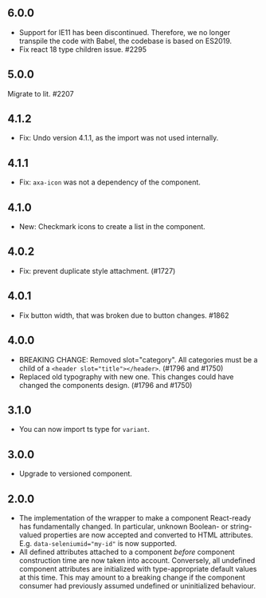 ## 6.0.0

- Support for IE11 has been discontinued. Therefore, we no longer transpile the code with Babel, the codebase is based on ES2019.
- Fix react 18 type children issue. #2295

## 5.0.0

Migrate to lit. #2207

## 4.1.2

- Fix: Undo version 4.1.1, as the import was not used internally.

## 4.1.1

- Fix: `axa-icon` was not a dependency of the component.

## 4.1.0

- New: Checkmark icons to create a list in the component.

## 4.0.2

- Fix: prevent duplicate style attachment. (#1727)

## 4.0.1

- Fix button width, that was broken due to button changes. #1862

## 4.0.0

- BREAKING CHANGE: Removed slot="category". All categories must be a child of a `<header slot="title"></header>`. (#1796 and #1750)
- Replaced old typography with new one. This changes could have changed the components design. (#1796 and #1750)

## 3.1.0

- You can now import ts type for `variant`.

## 3.0.0

- Upgrade to versioned component.

## 2.0.0

- The implementation of the wrapper to make a component React-ready has
  fundamentally changed. In particular, unknown Boolean- or
  string-valued properties are now accepted and converted to HTML
  attributes. E.g. `data-seleniumid="my-id"` is now supported.
- All defined attributes attached to a component _before_ component
  construction time are now taken into account. Conversely, all undefined
  component attributes are initialized with type-appropriate default
  values at this time. This may amount to a breaking change if the
  component consumer had previously assumed undefined or uninitialized
  behaviour.
